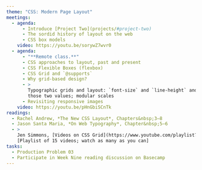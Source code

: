 ```yaml
---
theme: "CSS: Modern Page Layout"
meetings:
  - agenda:
      - Introduce [Project Two](projects/#project-two)
      - The sordid history of layout on the web
      - CSS box models
    video: https://youtu.be/sorywZ7wvr0
  - agenda:
      - "**Remote class.**"
      - CSS approaches to layout, past and present
      - CSS Flexible Boxes (flexbox)
      - CSS Grid and `@supports`
      - Why grid-based design?
      - >
        Typographic grids and layout: `font-size` and `line-height` and how everything comes back to
        those two values; modular scales
      - Revisiting responsive images
    video: https://youtu.be/pHnGbiSCnTk
readings:
  - Rachel Andrew, *The New CSS Layout*, Chapters&nbsp;3–8
  - Jason Santa Maria, *On Web Typography*, Chapter&nbsp;5–6
  - >
    Jen Simmons, [Videos on CSS Grid](https://www.youtube.com/playlist?list=PLbSquHt1VCf1x_-1ytlVMT0AMwADlWtc1)
    [Playlist of 15 videos; watch as many as you can]
tasks:
  - Production Problem 03
  - Participate in Week Nine reading discussion on Basecamp
---
```

